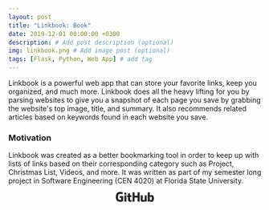 ```yaml
---
layout: post
title: "Linkbook: Book"
date: 2019-12-01 00:00:00 +0300
description: # Add post description (optional)
img: linkbook.png # Add image post (optional)
tags: [Flask, Python, Web App] # add tag
---
```


Linkbook is a powerful web app that can store your favorite links, keep you organized, and much more. Linkbook does all the heavy lifting for you by parsing websites to give you a snapshot of each page you save by grabbing the website's top image, title, and summary. It also recommends related articles based on keywords found in each website you save. 

### Motivation

Linkbook was created as a better bookmarking tool in order to keep up with lists of links based on their corresponding category such as Project, Christmas List, Videos, and more. It was written as part of my semester long project in Software Engineering (CEN 4020) at Florida State University.

<center><a href="https://github.com/wyattharrell/linkbook" target="_blank">
<img src="/assets/img/GitHub-Logo.png" style="height: 20px" alt="GitHub"></a></center>